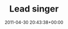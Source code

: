 ---
title:		"Lead singer"
type:		"photos"
mediatype:		"upload"
location:		"Louth, Ireland"
date:		"2011-04-30 20:43:38+00:00"
album:		"music"
filename:		"vantastival-performer.md"
series:		"vantastival"
cl_public_id:		"music/vantastival-performer"
cl_version:		1497004908
format:		"tiff"
bytes:		7423872
width:		2560
height:		1440
colours:
- "#050404"
- "#CDB4B8"
- "#221915"
- "#11131B"
- "#100E0A"
- "#010405"
- "#030505"
- "#000202"
- "#8F7678"
- "#000102"
- "#D1788E"
- "#050101"
- "#040708"
- "#855159"
- "#0B0D0C"
- "#010001"
- "#140E17"
- "#222026"
- "#040504"
exposure_mode:		"Manual"
program:		"Manual"
aperture:		"5.3"
focal_length:		"120.0 mm"
iso:		"3200"
shutter_speed:		"1/250"
metering:		"Multi-segment"
flash:		"On, Return detected"
white_balance:		"As Shot"
colour_temp:		"6250"
has_crop:		"false"
orientation:		"Horizontal (normal)"
camera_model:		"NIKON D7000"
lens_info:		"18-200mm f/3.5-5.6"
artist: "Matt Finucane"
x_resolution:		"300"
y_resolution:		"300"
---